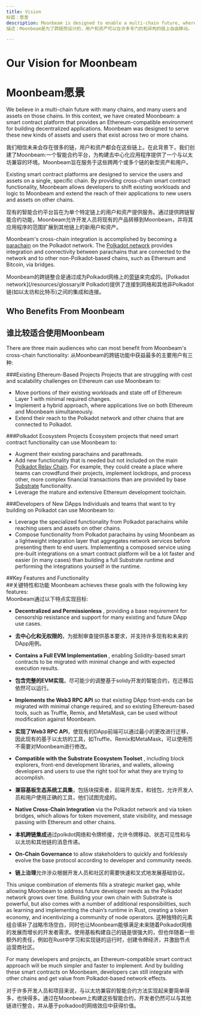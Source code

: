 ```yaml
---
title: Vision
标题：愿景
description: Moonbeam is designed to enable a multi-chain future, where users and assets can move freely across many specialized and heterogenous chains.
描述：Moonbeam是为了跨链而设计的，用户和资产可以在许多专门的和异构的链上自由移动。

---
```


# Our Vision for Moonbeam
# Moonbeam愿景

We believe in a multi-chain future with many chains, and many users and assets on those chains. In this context, we have created Moonbeam: a smart contract platform that provides an Ethereum-compatible environment for building decentralized applications. Moonbeam was designed to serve these new kinds of assets and users that exist across two or more chains.

我们相信未来会存在很多的链，用户和资产都会在这些链上。在此背景下，我们创建了Moonbeam:一个智能合约平台，为构建去中心化应用程序提供了一个与以太坊兼容的环境。Moonbeam旨在服务于这些跨两个或多个链的新型资产和用户。

Existing smart contract platforms are designed to service the users and assets on a single, specific chain.  By providing cross-chain smart contract functionality, Moonbeam allows developers to shift existing workloads and logic to Moonbeam and extend the reach of their applications to new users and assets on other chains.

现有的智能合约平台旨在为单个特定链上的用户和资产提供服务。通过提供跨链智能合约功能，Moonbeam允许开发人员将现有的产品转移到Moonbeam，并将其应用程序的范围扩展到其他链上的新用户和资产。

Moonbeam's cross-chain integration is accomplished by becoming a [parachain](/resources/glossary/#parachains) on the Polkadot network.  The [Polkadot network](/resources/glossary/#polkadot) provides integration and connectivity between parachains that are connected to the network and to other non-Polkadot-based chains, such as Ethereum and Bitcoin, via bridges.

Moonbeam的跨链整合是通过成为Polkadot网络上的[旁链](/resources/glossary/#旁链)来完成的。[Polkadot network](/resources/glossary/# Polkadot)提供了连接到网络和其他非Polkadot链(如以太坊和比特币)之间的集成和连接。

## Who Benefits From Moonbeam
## 谁比较适合使用Moonbeam

There are three main audiences who can most benefit from Moonbeam's cross-chain functionality:
从Moonbeam的跨链功能中获益最多的主要用户有三种:

###Existing Ethereum-Based Projects
Projects that are struggling with cost and scalability challenges on Ethereum can use Moonbeam to: 

 - Move portions of their existing workloads and state off of Ethereum Layer 1 with minimal required changes.  
 - Implement a hybrid approach, where applications live on both Ethereum and Moonbeam simultaneously.  
 - Extend their reach to the Polkadot network and other chains that are connected to Polkadot.  

###Polkadot Ecosystem Projects
Ecosystem projects that need smart contract functionality can use Moonbeam to:  

 - Augment their existing parachains and parathreads.  
 - Add new functionality that is needed but not included on the main [Polkadot Relay Chain](/resources/glossary/#relay-chain). For example, they could create a place where teams can crowdfund their projects, implement lockdrops, and process other, more complex financial transactions than are provided by base [Substrate](/resources/glossary/#substrate) functionality.  
 - Leverage the mature and extensive Ethereum development toolchain.  

###Developers of New DApps
Individuals and teams that want to try building on Polkadot can use Moonbeam to: 

 - Leverage the specialized functionality from Polkadot parachains while reaching users and assets on other chains.  
 - Compose functionality from Polkadot parachains by using Moonbeam as a lightweight integration layer that aggregates network services before presenting them to end users. Implementing a composed service using pre-built integrations on a smart contract platform will be a lot faster and easier (in many cases) than building a full Substrate runtime and performing the integrations yourself in the runtime.  

##Key Features and Functionality  
##关键特性和功能
Moonbeam achieves these goals with the following key features:  
Moonbeam通过以下特点实现目标:

 - **Decentralized and Permissionless** , providing a base requirement for censorship resistance and support for many existing and future DApp use cases.  
 - **去中心化和无权限的**，为抵制审查提供基本要求，并支持许多现有和未来的DApp用例。

 - **Contains a Full EVM Implementation** , enabling Solidity-based smart contracts to be migrated with minimal change and with expected execution results.  
- **包含完整的EVM实现**，尽可能少的调整基于solidy开发的智能合约，在迁移后依然可以运行。

 - **Implements the Web3 RPC API** so that existing DApp front-ends can be migrated with minimal change required, and so existing Ethereum-based tools, such as Truffle, Remix, and MetaMask, can be used without modification against Moonbeam.  
- **实现了Web3 RPC API**，使现有的DApp前端可以通过最小的更改进行迁移，因此现有的基于以太坊的工具，如Truffle、Remix和MetaMask，可以使用而不需要对Moonbeam进行修改。

 - **Compatible with the Substrate Ecosystem Toolset** , including block explorers, front-end development libraries, and wallets, allowing developers and users to use the right tool for what they are trying to accomplish.  
- **兼容基板生态系统工具集**，包括块探索者，前端开发库，和钱包，允许开发人员和用户使用正确的工具，他们试图完成的。

 - **Native Cross-Chain Integration** via the Polkadot network and via token bridges, which allows for token movement, state visibility, and message passing with Ethereum and other chains. 
 - **本机跨链集成**通过polkdot网络和令牌桥接，允许令牌移动、状态可见性和与以太坊和其他链的消息传递。 

 - **On-Chain Governance** to allow stakeholders to quickly and forklessly evolve the base protocol according to developer and community needs.  
 - **链上治理**允许涉众根据开发人员和社区的需要快速和叉式地发展基础协议。

This unique combination of elements fills a strategic market gap, while allowing Moonbeam to address future developer needs as the Polkadot network grows over time.  Building your own chain with Substrate is powerful, but also comes with a number of additional responsibilities, such as learning and implementing the chain’s runtime in Rust, creating a token economy, and incentivizing a community of node operators.
这种独特的元素组合填补了战略市场空白，同时也让Moonbeam能够满足未来随着Polkadot网络的发展而增长的开发者需求。使用基板构建自己的链是很强大的，但也伴随着一些额外的责任，例如在Rust中学习和实现链的运行时，创建令牌经济，并激励节点运营商社区。

For many developers and projects, an Ethereum-compatible smart contract approach will be much simpler and faster to implement.  And by building these smart contracts on Moonbeam, developers can still integrate with other chains and get value from Polkadot-based network effects.

对于许多开发人员和项目来说，与以太坊兼容的智能合约方法实现起来要简单得多，也快得多。通过在Moonbeam上构建这些智能合约，开发者仍然可以与其他链进行整合，并从基于polkadoo的网络效应中获得价值。

